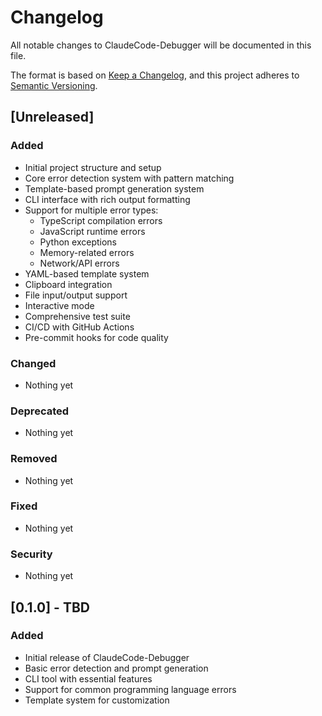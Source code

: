 # Changelog

All notable changes to ClaudeCode-Debugger will be documented in this file.

The format is based on [Keep a Changelog](https://keepachangelog.com/en/1.0.0/),
and this project adheres to [Semantic Versioning](https://semver.org/spec/v2.0.0.html).

## [Unreleased]

### Added
- Initial project structure and setup
- Core error detection system with pattern matching
- Template-based prompt generation system
- CLI interface with rich output formatting
- Support for multiple error types:
  - TypeScript compilation errors
  - JavaScript runtime errors
  - Python exceptions
  - Memory-related errors
  - Network/API errors
- YAML-based template system
- Clipboard integration
- File input/output support
- Interactive mode
- Comprehensive test suite
- CI/CD with GitHub Actions
- Pre-commit hooks for code quality

### Changed
- Nothing yet

### Deprecated
- Nothing yet

### Removed
- Nothing yet

### Fixed
- Nothing yet

### Security
- Nothing yet

## [0.1.0] - TBD

### Added
- Initial release of ClaudeCode-Debugger
- Basic error detection and prompt generation
- CLI tool with essential features
- Support for common programming language errors
- Template system for customization